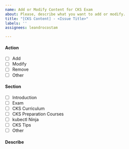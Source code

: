 ```yaml
---
name: Add or Modify Content for CKS Exam
about: Please, describe what you want to add or modify.
title: "[CKS Content] - <Issue Title>"
labels: ''
assignees: leandrocostam

---
```


#### Action

- [ ] Add
- [ ] Modify
- [ ] Remove
- [ ] Other

#### Section

- [ ] Introduction
- [ ] Exam
- [ ] CKS Curriculum
- [ ] CKS Preparation Courses
- [ ] kubectl Ninja
- [ ] CKS Tips
- [ ] Other

#### Describe
